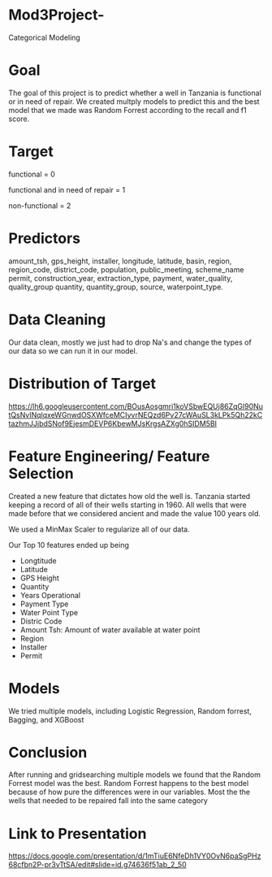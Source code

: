 # Mod3Project-
Categorical Modeling 

# Goal
The goal of this project is to predict whether a well in Tanzania is functional or in need of repair. We created multply models to predict this and the best model that we made was Random Forrest according to the recall and f1 score.

# Target
functional = 0

functional and in need of repair = 1

non-functional = 2

# Predictors
amount_tsh,	gps_height,	installer,	longitude,	latitude,	basin,	region,	region_code,	district_code,	population,	public_meeting,	scheme_name	permit,	construction_year,	extraction_type,	payment,	water_quality,	quality_group	quantity,	quantity_group,	source,	waterpoint_type.	

# Data Cleaning
Our data clean, mostly we just had to drop Na's and change the types of our data so we can run it in our model. 

# Distribution of Target
https://lh6.googleusercontent.com/BOusAosgmri1koVSbwEQUj86ZqGl90NutQsNvINqlqxeWGnwdOSXWfceMCIyvrNEQzd6Pv27cWAuSL3kLPk5Qh22kCtazhmJJjbdSNof9EjesmDEVP6KbewMJsKrgsAZXg0hSIDM5BI

# Feature Engineering/ Feature Selection
Created a new feature that dictates how old the well is. Tanzania started keeping a record of all of their wells starting in 1960. All wells that were made before that we considered ancient and made the value 100 years old.

We used a MinMax Scaler to regularize all of our data.

Our Top 10 features ended up being
- Longtitude
- Latitude
- GPS Height
- Quantity
- Years Operational
- Payment Type
- Water Point Type
- Distric Code
- Amount Tsh: Amount of water available at water point
- Region
- Installer
- Permit

# Models
We tried multiple models, including Logistic Regression, Random forrest, Bagging, and XGBoost

# Conclusion
After running and gridsearching multiple models we found that the Random Forrest model was the best. Random Forrest happens to the best model because of how pure the differences were in our variables. Most the the wells that needed to be repaired fall into the same category

# Link to Presentation
https://docs.google.com/presentation/d/1mTiuE6NfeDh1VY0OvN6paSgPHz68cfbn2P-pr3vTtSA/edit#slide=id.g74636f51ab_2_50
